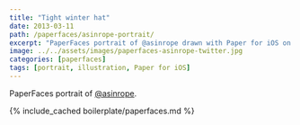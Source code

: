 ```yaml
---
title: "Tight winter hat"
date: 2013-03-11
path: /paperfaces/asinrope-portrait/
excerpt: "PaperFaces portrait of @asinrope drawn with Paper for iOS on an iPad."
image: ../../assets/images/paperfaces-asinrope-twitter.jpg
categories: [paperfaces]
tags: [portrait, illustration, Paper for iOS]
---
```


PaperFaces portrait of [@asinrope](https://twitter.com/asinrope).

{% include_cached boilerplate/paperfaces.md %}
